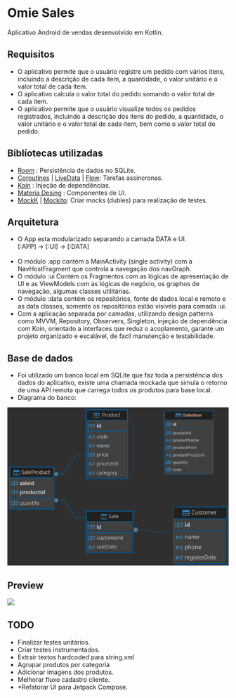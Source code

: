 # Omie Sales
Aplicativo Android de vendas desenvolvido em Kotlin.

## Requisitos
- O aplicativo permite que o usuário registre um pedido com vários itens, incluindo a descrição de cada item, a quantidade, o valor unitário e o valor total de cada item.
- O aplicativo calcula o valor total do pedido somando o valor total de cada item.
- O aplicativo permite que o usuário visualize todos os pedidos registrados, incluindo a descrição dos itens do pedido, a quantidade, o valor unitário e o valor total de cada item, bem como o valor total do pedido.

## Biblíotecas utilizadas
- [Room](https://developer.android.com/jetpack/androidx/releases/room) : Persistência de dados no SQLite.
- [Coroutines](https://developer.android.com/kotlin/coroutines) | [LiveData](https://developer.android.com/topic/libraries/architecture/livedata) | [Flow](https://developer.android.com/kotlin/flow): Tarefas assincronas.
- [Koin](https://github.com/InsertKoinIO/koin) : Injeção de dependências.
- [Materia Desing](https://m3.material.io/components) : Componentes de UI.
- [MockK](https://mockk.io/) | [Mockito](https://site.mockito.org/): Criar mocks (dubles) para realização de testes.

## Arquitetura
- O App esta modularizado separando a camada DATA e UI.<br>
[:APP] -> [:UI] -> [:DATA] <br><br>
- O módulo :app contém a MainActivity (single activity) com a NavHostFragment que controla a navegação dos navGraph.
- O módulo :ui Contém os Fragmentos com as lógicas de apresentação de UI e as ViewModels com as lógicas de negócio, os graphos de navegação, algumas classes utilitárias.
- O módulo :data contém os repositórios, fonte de dados local e remoto e as data classes, somente os repositórios estão visivéis para camada :ui.
- Com a aplicação separada por camadas, utilizando design patterns como MVVM, Repository, Observers, Singleton, injeção de dependência com Koin, orientado a interfaces que reduz o acoplamento, garante um projeto organizado e escalável, de facíl manutenção e testabilidade.

## Base de dados
- Foi utilizado um banco local em SQLite que faz toda a persistência dos dados do aplicativo, existe uma chamada mockada que simula o retorno de uma API remota que carrega todos os produtos para base local.
- Diagrama do banco:

<img src="https://github.com/Felipe-Wisniewski/OmieSales/blob/feature-images/media/db-diagram.png" width="800"/>

## Preview
<img src="https://github.com/Felipe-Wisniewski/OmieSales/blob/feature-images/media/omiesales.gif" width="300"/>

## TODO
- Finalizar testes unitários.
- Criar testes instrumentados.
- Extrair textos hardcoded para string.xml
- Agrupar produtos por categoria
- Adicionar imagens dos produtos.
- Melhorar fluxo cadastro cliente.
- *Refatorar UI para Jetpack Compose.
